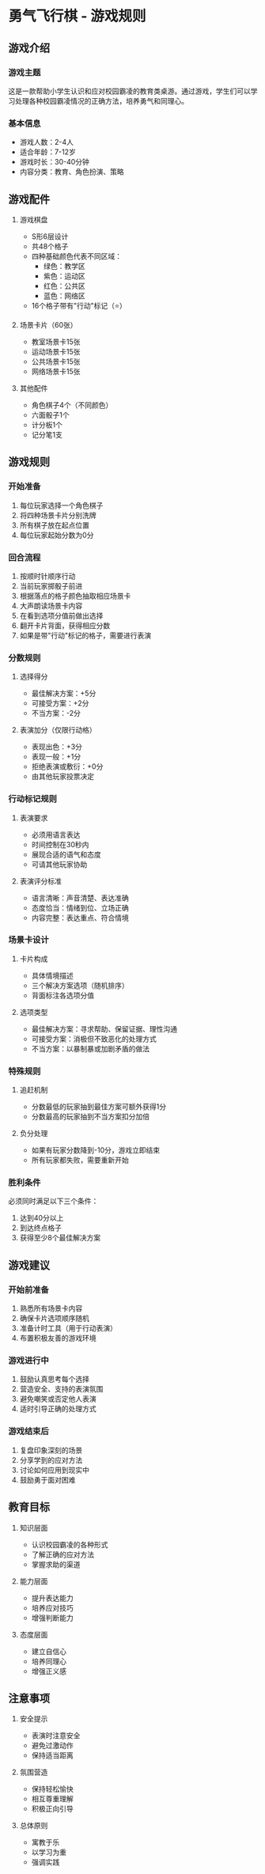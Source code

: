 # 勇气飞行棋 - 游戏规则

## 游戏介绍

### 游戏主题
这是一款帮助小学生认识和应对校园霸凌的教育类桌游。通过游戏，学生们可以学习处理各种校园霸凌情况的正确方法，培养勇气和同理心。

### 基本信息
- 游戏人数：2-4人
- 适合年龄：7-12岁
- 游戏时长：30-40分钟
- 内容分类：教育、角色扮演、策略

## 游戏配件

1. 游戏棋盘
   - S形6层设计
   - 共48个格子
   - 四种基础颜色代表不同区域：
     * 绿色：教学区
     * 紫色：运动区
     * 红色：公共区
     * 蓝色：网络区
   - 16个格子带有"行动"标记（⭐）

2. 场景卡片（60张）
   - 教室场景卡15张
   - 运动场景卡15张
   - 公共场景卡15张
   - 网络场景卡15张

3. 其他配件
   - 角色棋子4个（不同颜色）
   - 六面骰子1个
   - 计分板1个
   - 记分笔1支

## 游戏规则

### 开始准备
1. 每位玩家选择一个角色棋子
2. 将四种场景卡片分别洗牌
3. 所有棋子放在起点位置
4. 每位玩家起始分数为0分

### 回合流程
1. 按顺时针顺序行动
2. 当前玩家掷骰子前进
3. 根据落点的格子颜色抽取相应场景卡
4. 大声朗读场景卡内容
5. 在看到选项分值前做出选择
6. 翻开卡片背面，获得相应分数
7. 如果是带"行动"标记的格子，需要进行表演

### 分数规则

1. 选择得分
   - 最佳解决方案：+5分
   - 可接受方案：+2分
   - 不当方案：-2分

2. 表演加分（仅限行动格）
   - 表现出色：+3分
   - 表现一般：+1分
   - 拒绝表演或敷衍：+0分
   - 由其他玩家投票决定

### 行动标记规则

1. 表演要求
   - 必须用语言表达
   - 时间控制在30秒内
   - 展现合适的语气和态度
   - 可请其他玩家协助

2. 表演评分标准
   - 语言清晰：声音清楚、表达准确
   - 态度恰当：情绪到位、立场正确
   - 内容完整：表达重点、符合情境

### 场景卡设计

1. 卡片构成
   - 具体情境描述
   - 三个解决方案选项（随机排序）
   - 背面标注各选项分值

2. 选项类型
   - 最佳解决方案：寻求帮助、保留证据、理性沟通
   - 可接受方案：消极但不致恶化的处理方式
   - 不当方案：以暴制暴或加剧矛盾的做法

### 特殊规则

1. 追赶机制
   - 分数最低的玩家抽到最佳方案可额外获得1分
   - 分数最高的玩家抽到不当方案扣分加倍

2. 负分处理
   - 如果有玩家分数降到-10分，游戏立即结束
   - 所有玩家都失败，需要重新开始

### 胜利条件

必须同时满足以下三个条件：
1. 达到40分以上
2. 到达终点格子
3. 获得至少8个最佳解决方案

## 游戏建议

### 开始前准备
1. 熟悉所有场景卡内容
2. 确保卡片选项顺序随机
3. 准备计时工具（用于行动表演）
4. 布置积极友善的游戏环境

### 游戏进行中
1. 鼓励认真思考每个选择
2. 营造安全、支持的表演氛围
3. 避免嘲笑或否定他人表演
4. 适时引导正确的处理方式

### 游戏结束后
1. 复盘印象深刻的场景
2. 分享学到的应对方法
3. 讨论如何应用到现实中
4. 鼓励勇于面对困难

## 教育目标

1. 知识层面
   - 认识校园霸凌的各种形式
   - 了解正确的应对方法
   - 掌握求助的渠道

2. 能力层面
   - 提升表达能力
   - 培养应对技巧
   - 增强判断能力

3. 态度层面
   - 建立自信心
   - 培养同理心
   - 增强正义感

## 注意事项

1. 安全提示
   - 表演时注意安全
   - 避免过激动作
   - 保持适当距离

2. 氛围营造
   - 保持轻松愉快
   - 相互尊重理解
   - 积极正向引导

3. 总体原则
   - 寓教于乐
   - 以学习为重
   - 强调实践
